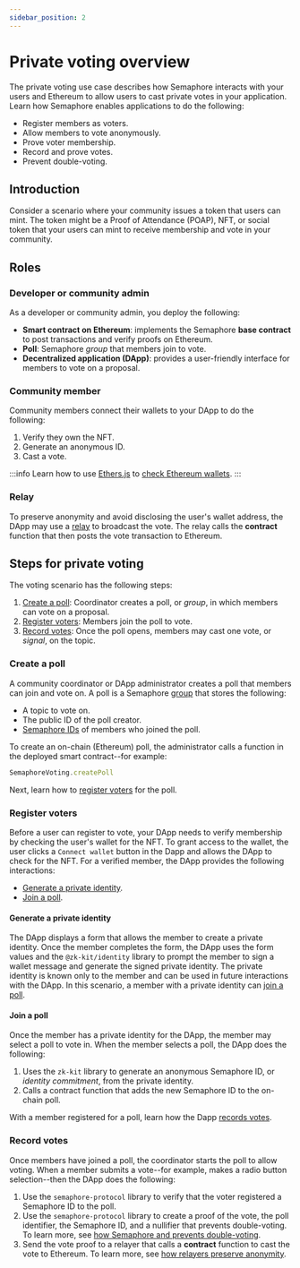 ```yaml
---
sidebar_position: 2
---
```


# Private voting overview

The private voting use case describes how Semaphore interacts with your users and Ethereum to allow users to cast private votes in your application.
Learn how Semaphore enables applications to do the following:

- Register members as voters.
- Allow members to vote anonymously.
- Prove voter membership.
- Record and prove votes.
- Prevent double-voting.

## Introduction

Consider a scenario where your community issues a token that users can mint.
The token might be a Proof of Attendance (POAP), NFT, or social token that your users can mint to receive membership and vote in your community.

## Roles

### Developer or community admin

As a developer or community admin, you deploy the following:

- **Smart contract on Ethereum**: implements the Semaphore **base contract** to post transactions and verify proofs on Ethereum.
- **Poll**: Semaphore _group_ that members join to vote.
- **Decentralized application (DApp)**: provides a user-friendly interface for members to vote on a proposal.

### Community member

Community members connect their wallets to your DApp to do the following:

1. Verify they own the NFT.
2. Generate an anonymous ID.
3. Cast a vote.

:::info
Learn how to use [Ethers.js]() to [check Ethereum wallets]().
:::

### Relay

To preserve anonymity and avoid disclosing the user's wallet address, the DApp may use a [relay](/docs/glossary/#relay) to broadcast the vote.
The relay calls the **contract** function that then posts the vote transaction to Ethereum.

## Steps for private voting

The voting scenario has the following steps:

1. [Create a poll](#create-a-poll): Coordinator creates a poll, or _group_, in which members can vote on a proposal.
2. [Register voters](#register-voters): Members join the poll to vote.
3. [Record votes](#record-votes): Once the poll opens, members may cast one vote, or _signal_, on the topic.

### Create a poll

A community coordinator or DApp administrator creates a poll that members can join and vote on.
A poll is a Semaphore [group](/docs/guides/groups/) that stores the following:

- A topic to vote on.
- The public ID of the poll creator.
- [Semaphore IDs](/docs/guides/identities/) of members who joined the poll.

To create an on-chain (Ethereum) poll, the administrator calls a function in the deployed smart contract--for example:

```ts
SemaphoreVoting.createPoll
```

Next, learn how to [register voters](#register-voters) for the poll.

### Register voters

Before a user can register to vote, your DApp needs to verify membership by checking the user's wallet for the NFT.
To grant access to the wallet, the user clicks a `Connect wallet` button in the Dapp and allows the DApp to check for the NFT.
For a verified member, the DApp provides the following interactions:

- [Generate a private identity](#generate-a-private-identity).
- [Join a poll](#join-a-poll).

#### Generate a private identity

The DApp displays a form that allows the member to create a private identity.
Once the member completes the form, the DApp uses the form values and the `@zk-kit/identity` library to prompt the member to sign a wallet message and generate the signed private identity.
The private identity is known only to the member and can be used in future interactions with the DApp.
In this scenario, a member with a private identity can [join a poll](). 

#### Join a poll

Once the member has a private identity for the DApp, the member may select a poll to vote in.
When the member selects a poll, the DApp does the following:

1. Uses the `zk-kit` library to generate an anonymous Semaphore ID, or _identity commitment_, from the private identity.
2. Calls a contract function that adds the new Semaphore ID to the on-chain poll.

With a member registered for a poll, learn how the Dapp [records votes](#record-votes).

### Record votes

Once members have joined a poll, the coordinator starts the poll to allow voting.
When a member submits a vote--for example, makes a radio button selection--then the DApp does the following:

1. Use the `semaphore-protocol` library to verify that the voter registered a Semaphore ID to the poll.
2. Use the `semaphore-protocol` library to create a proof of the vote, the poll identifier, the Semaphore ID, and a nullifier that prevents double-voting. To learn more, see [how Semaphore and prevents double-voting]().
3. Send the vote proof to a relayer that calls a **contract** function to cast the vote to Ethereum. To learn more, see [how relayers preserve anonymity]().
